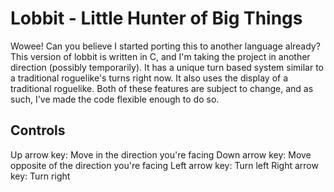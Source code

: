Lobbit - Little Hunter of Big Things
====================================
Wowee! Can you believe I started porting this to another language already? This
version of lobbit is written in C, and I'm taking the project in another
direction (possibly temporarily). It has a unique turn based system similar to
a traditional roguelike's turns right now. It also uses the display of a
traditional roguelike. Both of these features are subject to change, and as
such, I've made the code flexible enough to do so.

Controls
--------
Up arrow key: Move in the direction you're facing
Down arrow key: Move opposite of the direction you're facing
Left arrow key: Turn left
Right arrow key: Turn right
